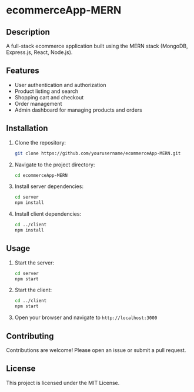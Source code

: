 # ecommerceApp-MERN

## Description
A full-stack ecommerce application built using the MERN stack (MongoDB, Express.js, React, Node.js).

## Features
- User authentication and authorization
- Product listing and search
- Shopping cart and checkout
- Order management
- Admin dashboard for managing products and orders

## Installation
1. Clone the repository:
   ```bash
   git clone https://github.com/yourusername/ecommerceApp-MERN.git
   ```
2. Navigate to the project directory:
   ```bash
   cd ecommerceApp-MERN
   ```
3. Install server dependencies:
   ```bash
   cd server
   npm install
   ```
4. Install client dependencies:
   ```bash
   cd ../client
   npm install
   ```

## Usage
1. Start the server:
   ```bash
   cd server
   npm start
   ```
2. Start the client:
   ```bash
   cd ../client
   npm start
   ```
3. Open your browser and navigate to `http://localhost:3000`

## Contributing
Contributions are welcome! Please open an issue or submit a pull request.

## License
This project is licensed under the MIT License.